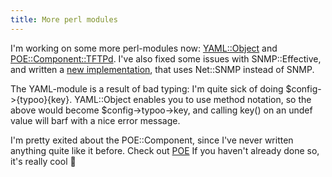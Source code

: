 ```yaml
---
title: More perl modules
---
```


I'm working on some more perl-modules now:
[YAML::Object](http://search.cpan.org/dist/YAML-Object) and
[POE::Component::TFTPd](http://search.cpan.org/dist/POE-Component-TFTPd).
I've also fixed some issues with SNMP::Effective, and written a [new
implementation](http://github.com/jhthorsen/snmp-effective/tree/net-snmp),
that uses Net::SNMP instead of SNMP.

The YAML-module is a result of bad typing: I'm quite sick of doing
\$config-\>{typoo}{key}. YAML::Object enables you to use method
notation, so the above would become \$config-\>typoo-\>key, and calling
key() on an undef value will barf with a nice error message.

I'm pretty exited about the POE::Component, since I've never written
anything quite like it before. Check out
[POE](http://search.cpan.org/dist/POE) If you haven't already done so,
it's really cool 🙂

